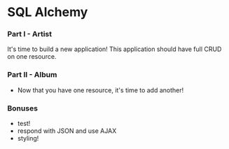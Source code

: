 # SQL Alchemy

### Part I - Artist

It's time to build a new application! This application should have full CRUD on one resource. 

### Part II - Album

- Now that you have one resource, it's time to add another!

### Bonuses

- test!
- respond with JSON and use AJAX
- styling!